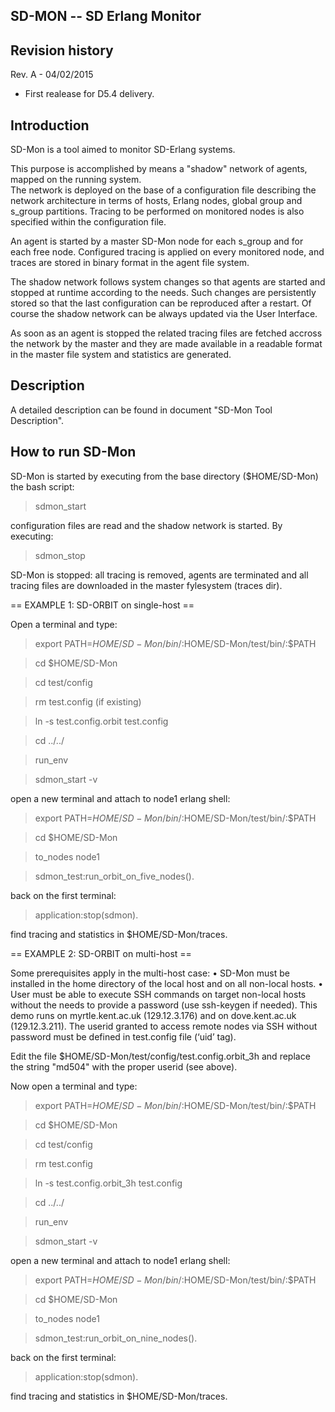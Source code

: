 SD-MON -- SD Erlang Monitor
---------------------------

Revision history
----------------
Rev. A - 04/02/2015
- First realease for D5.4 delivery.


Introduction 
------------
SD-Mon is a tool aimed to monitor SD-Erlang systems.

This purpose is accomplished by means a "shadow" network
of agents, mapped on the running system.  
The network is deployed on the base of a configuration file describing 
the network architecture in terms of hosts, Erlang nodes, global group 
and s_group partitions. Tracing to be performed on monitored nodes is 
also specified within the configuration file. 

An agent is started by a master SD-Mon node for each s_group and for 
each free node. Configured tracing is applied on every monitored node, 
and traces are stored in binary format in the agent file system. 

The shadow network follows system changes so that agents are started
and stopped at runtime according to the needs. Such changes are 
persistently stored so that the last configuration can be reproduced
after a restart. Of course the shadow network can be always updated
via the User Interface.

As soon as an agent is stopped the related tracing files are fetched 
accross the network by the master and they are made available in a 
readable format in the master file system and statistics are generated.

Description
------------
A detailed description can be found in document
"SD-Mon Tool Description".


How to run SD-Mon
-----------------
SD-Mon is started by executing from the base directory ($HOME/SD-Mon) the
bash script:

> sdmon_start

configuration files are read and the shadow network is started.
By executing:

> sdmon_stop

SD-Mon is stopped: all tracing is removed, agents are terminated and
all tracing files are downloaded in the master fylesystem (traces dir).

== EXAMPLE 1: SD-ORBIT on single-host ==

Open a terminal and type:

> export PATH=$HOME/SD-Mon/bin/:$HOME/SD-Mon/test/bin/:$PATH

> cd $HOME/SD-Mon

> cd test/config

> rm test.config 
(if existing)

> ln -s test.config.orbit test.config

> cd ../../

> run_env

> sdmon_start -v

open a new terminal and attach to node1 erlang shell:

> export PATH=$HOME/SD-Mon/bin/:$HOME/SD-Mon/test/bin/:$PATH

> cd $HOME/SD-Mon

> to_nodes node1

> sdmon_test:run_orbit_on_five_nodes().

back on the first terminal:

> application:stop(sdmon).

find tracing and statistics in $HOME/SD-Mon/traces.



== EXAMPLE 2: SD-ORBIT on multi-host ==

Some prerequisites apply in the multi-host case:
•	SD-Mon must be installed in the home directory of the local host 
	and on all non-local hosts.
•	User must be able to execute SSH commands on target non-local hosts
	without the needs to provide a password (use ssh-keygen if needed).
	This demo runs on myrtle.kent.ac.uk (129.12.3.176) and on
	dove.kent.ac.uk (129.12.3.211).
	The userid granted to access remote nodes via SSH without password 
	must be defined in test.config file (‘uid’ tag).

Edit the file $HOME/SD-Mon/test/config/test.config.orbit_3h 
and replace the string "md504" with the proper userid (see above).

Now open a terminal and type:

> export PATH=$HOME/SD-Mon/bin/:$HOME/SD-Mon/test/bin/:$PATH

> cd $HOME/SD-Mon

> cd test/config

> rm test.config

> ln -s test.config.orbit_3h test.config

> cd ../../

> run_env

> sdmon_start -v

open a new terminal and attach to node1 erlang shell:

> export PATH=$HOME/SD-Mon/bin/:$HOME/SD-Mon/test/bin/:$PATH

> cd $HOME/SD-Mon

> to_nodes node1

> sdmon_test:run_orbit_on_nine_nodes().

back on the first terminal:

> application:stop(sdmon).

find tracing and statistics in $HOME/SD-Mon/traces.
